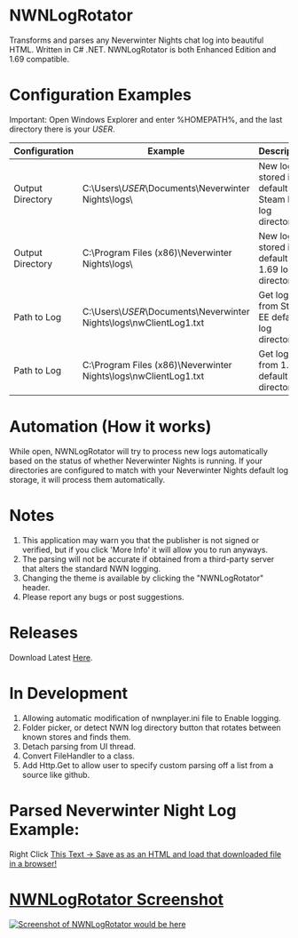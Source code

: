 # NWNLogRotator
Transforms and parses any Neverwinter Nights chat log into beautiful HTML. Written in C# .NET. NWNLogRotator is both Enhanced Edition and 1.69 compatible.

# Configuration Examples
Important: Open Windows Explorer and enter %HOMEPATH%, and the last directory there is your _USER_.
  
| Configuration  | Example | Description |
| ------------- | ------------- | ------------- |
| Output Directory | C:\Users\\_USER_\Documents\Neverwinter Nights\logs\ | New logs stored in default Steam EE log directory |
| Output Directory | C:\Program Files (x86)\Neverwinter Nights\logs\ | New logs stored in default 1.69 log directory |
| Path to Log | C:\Users\\_USER_\Documents\Neverwinter Nights\logs\nwClientLog1.txt | Get log from Steam EE default log directory |
| Path to Log | C:\Program Files (x86)\Neverwinter Nights\logs\nwClientLog1.txt | Get log from 1.69 default log directory |

# Automation (How it works)
While open, NWNLogRotator will try to process new logs automatically based on the status of whether Neverwinter Nights is running. If your directories are configured to match with your Neverwinter Nights default log storage, it will process them automatically.

# Notes
1) This application may warn you that the publisher is not signed or verified, but if you click 'More Info' it will allow you to run anyways.
2) The parsing will not be accurate if obtained from a third-party server that alters the standard NWN logging.
3) Changing the theme is available by clicking the "NWNLogRotator" header.
4) Please report any bugs or post suggestions. 

# Releases
Download Latest <a href="https://github.com/ravenmyst/NWNLogRotator/releases">Here</a>.

# In Development
1) Allowing automatic modification of nwnplayer.ini file to Enable logging.
2) Folder picker, or detect NWN log directory button that rotates between known stores and finds them.
3) Detach parsing from UI thread.
4) Convert FileHandler to a class.
5) Add Http.Get to allow user to specify custom parsing off a list from a source like github.

# Parsed Neverwinter Night Log Example:
Right Click <a href="https://raw.githubusercontent.com/ravenmyst/NWN-Log-Rotator/master/output/NWNLogExample.html">This Text -> Save as as an HTML and load that downloaded file in a browser!

# NWNLogRotator Screenshot
![Screenshot of NWNLogRotator would be here](https://raw.githubusercontent.com/ravenmyst/NWNLogRotator/master/app1.png)
